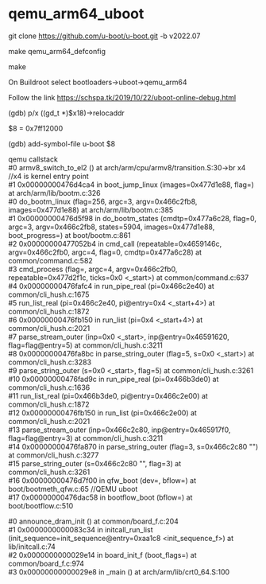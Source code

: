 # qemu_arm64_uboot
git clone https://github.com/u-boot/u-boot.git -b v2022.07

make qemu_arm64_defconfig

make

On Buildroot select bootloaders->uboot->qemu_arm64 


Follow the link https://schspa.tk/2019/10/22/uboot-online-debug.html

(gdb) p/x ((gd_t *)$x18)->relocaddr

$8 = 0x7ff12000

(gdb) add-symbol-file u-boot $8


qemu callstack   
#0  armv8_switch_to_el2 () at arch/arm/cpu/armv8/transition.S:30->br x4 //x4 is kernel entry point   
#1  0x00000000476d4ca4 in boot_jump_linux (images=0x477d1e88, flag=<optimized out>) at arch/arm/lib/bootm.c:326  
#0  do_bootm_linux (flag=256, argc=3, argv=0x466c2fb8, images=0x477d1e88) at arch/arm/lib/bootm.c:385  
#1  0x00000000476d5f98 in do_bootm_states (cmdtp=0x477a6c28, flag=0, argc=3, argv=0x466c2fb8, states=5904, images=0x477d1e88, boot_progress=<optimized out>)
    at boot/bootm.c:861  
#2  0x00000000477052b4 in cmd_call (repeatable=0x4659146c, argv=0x466c2fb0, argc=4, flag=0, cmdtp=0x477a6c28) at common/command.c:582  
#3  cmd_process (flag=<optimized out>, argc=4, argv=0x466c2fb0, repeatable=0x477d2f1c, ticks=0x0 <_start>) at common/command.c:637  
#4  0x00000000476fafc4 in run_pipe_real (pi=0x466c2e40) at common/cli_hush.c:1675  
#5  run_list_real (pi=0x466c2e40, pi@entry=0x4 <_start+4>) at common/cli_hush.c:1872  
#6  0x00000000476fb150 in run_list (pi=0x4 <_start+4>) at common/cli_hush.c:2021  
#7  parse_stream_outer (inp=0x0 <_start>, inp@entry=0x46591620, flag=flag@entry=5) at common/cli_hush.c:3211  
#8  0x00000000476fa8bc in parse_string_outer (flag=5, s=0x0 <_start>) at common/cli_hush.c:3283  
#9  parse_string_outer (s=0x0 <_start>, flag=5) at common/cli_hush.c:3261  
#10 0x00000000476fad9c in run_pipe_real (pi=0x466b3de0) at common/cli_hush.c:1636  
#11 run_list_real (pi=0x466b3de0, pi@entry=0x466c2e00) at common/cli_hush.c:1872  
#12 0x00000000476fb150 in run_list (pi=0x466c2e00) at common/cli_hush.c:2021  
#13 parse_stream_outer (inp=0x466c2c80, inp@entry=0x465917f0, flag=flag@entry=3) at common/cli_hush.c:3211  
#14 0x00000000476fa870 in parse_string_outer (flag=3, s=0x466c2c80 "") at common/cli_hush.c:3277  
#15 parse_string_outer (s=0x466c2c80 "", flag=3) at common/cli_hush.c:3261  
#16 0x00000000476d7f00 in qfw_boot (dev=<optimized out>, bflow=<optimized out>) at boot/bootmeth_qfw.c:65  //QEMU uboot  
#17 0x00000000476dac58 in bootflow_boot (bflow=<optimized out>) at boot/bootflow.c:510  

#0  announce_dram_init () at common/board_f.c:204  
#1  0x0000000000083c34 in initcall_run_list (init_sequence=init_sequence@entry=0xaa1c8 <init_sequence_f>) at lib/initcall.c:74  
#2  0x0000000000029e14 in board_init_f (boot_flags=<optimized out>) at common/board_f.c:974  
#3  0x00000000000029e8 in _main () at arch/arm/lib/crt0_64.S:100  


